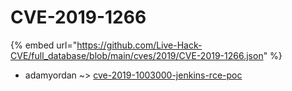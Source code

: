 # CVE-2019-1266
{% embed url="https://github.com/Live-Hack-CVE/full_database/blob/main/cves/2019/CVE-2019-1266.json" %}

* adamyordan ~> [cve-2019-1003000-jenkins-rce-poc](https://www.alice-snow.ru/2019/database/cve-2019-1266/cve-2019-1003000-jenkins-rce-poc-adamyordan)